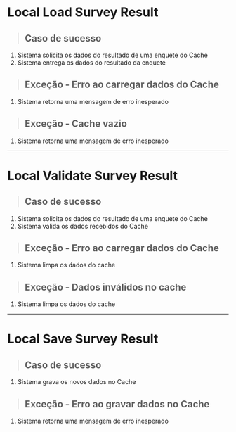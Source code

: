 # Local Load Survey Result

> ## Caso de sucesso

1. Sistema solicita os dados do resultado de uma enquete do Cache
2. Sistema entrega os dados do resultado da enquete

> ## Exceção - Erro ao carregar dados do Cache

1. Sistema retorna uma mensagem de erro inesperado

> ## Exceção - Cache vazio

1. Sistema retorna uma mensagem de erro inesperado

---

# Local Validate Survey Result

> ## Caso de sucesso

1. Sistema solicita os dados do resultado de uma enquete do Cache
2. Sistema valida os dados recebidos do Cache

> ## Exceção - Erro ao carregar dados do Cache

1. Sistema limpa os dados do cache

> ## Exceção - Dados inválidos no cache

1. Sistema limpa os dados do cache

---

# Local Save Survey Result

> ## Caso de sucesso

1. Sistema grava os novos dados no Cache

> ## Exceção - Erro ao gravar dados no Cache

1. Sistema retorna uma mensagem de erro inesperado
